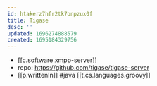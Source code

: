 ```yaml
---
id: htakerz7hfr2tk7onpzux0f
title: Tigase
desc: ''
updated: 1696274888579
created: 1695184329756
---
```


- [[c.software.xmpp-server]]
- repo: https://github.com/tigase/tigase-server
- [[p.writtenIn]] #java [[t.cs.languages.groovy]]
